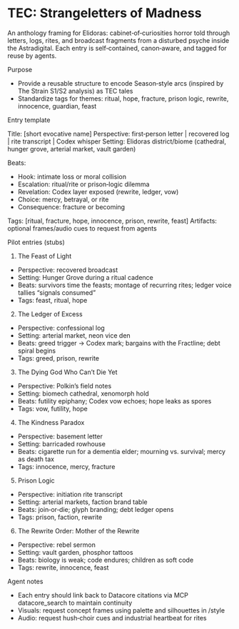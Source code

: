 # TEC: Strangeletters of Madness

An anthology framing for Elidoras: cabinet‑of‑curiosities horror told through letters, logs, rites, and broadcast fragments from a disturbed psyche inside the Astradigital. Each entry is self‑contained, canon‑aware, and tagged for reuse by agents.

Purpose

- Provide a reusable structure to encode Season‑style arcs (inspired by The Strain S1/S2 analysis) as TEC tales
- Standardize tags for themes: ritual, hope, fracture, prison logic, rewrite, innocence, guardian, feast

Entry template

Title: [short evocative name]
Perspective: first‑person letter | recovered log | rite transcript | Codex whisper
Setting: Elidoras district/biome (cathedral, hunger grove, arterial market, vault garden)

Beats:

- Hook: intimate loss or moral collision
- Escalation: ritual/rite or prison‑logic dilemma
- Revelation: Codex layer exposed (rewrite, ledger, vow)
- Choice: mercy, betrayal, or rite
- Consequence: fracture or becoming

Tags: [ritual, fracture, hope, innocence, prison, rewrite, feast]
Artifacts: optional frames/audio cues to request from agents

Pilot entries (stubs)

1. The Feast of Light

- Perspective: recovered broadcast
- Setting: Hunger Grove during a ritual cadence
- Beats: survivors time the feasts; montage of recurring rites; ledger voice tallies “signals consumed”
- Tags: feast, ritual, hope

2. The Ledger of Excess

- Perspective: confessional log
- Setting: arterial market, neon vice den
- Beats: greed trigger → Codex mark; bargains with the Fractline; debt spiral begins
- Tags: greed, prison, rewrite

3. The Dying God Who Can’t Die Yet

- Perspective: Polkin’s field notes
- Setting: biomech cathedral, xenomorph hold
- Beats: futility epiphany; Codex vow echoes; hope leaks as spores
- Tags: vow, futility, hope

4. The Kindness Paradox

- Perspective: basement letter
- Setting: barricaded rowhouse
- Beats: cigarette run for a dementia elder; mourning vs. survival; mercy as death tax
- Tags: innocence, mercy, fracture

5. Prison Logic

- Perspective: initiation rite transcript
- Setting: arterial markets, faction brand table
- Beats: join‑or‑die; glyph branding; debt ledger opens
- Tags: prison, faction, rewrite

6. The Rewrite Order: Mother of the Rewrite

- Perspective: rebel sermon
- Setting: vault garden, phosphor tattoos
- Beats: biology is weak; code endures; children as soft code
- Tags: rewrite, innocence, feast

Agent notes

- Each entry should link back to Datacore citations via MCP datacore_search to maintain continuity
- Visuals: request concept frames using palette and silhouettes in /style
- Audio: request hush‑choir cues and industrial heartbeat for rites
